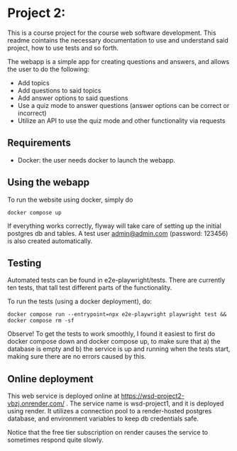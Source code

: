 # Project 2: 

This is a course project for the course web software development. This readme cointains the necessary documentation to use and understand said project, how to use tests and so forth.

The webapp is a simple app for creating questions and answers, and allows the user to do the following:
* Add topics
* Add questions to said topics
* Add answer options to said questions
* Use a quiz mode to answer questions (answer options can be correct or incorrect)
* Utilize an API to use the quiz mode and other functionality via requests

## Requirements
- Docker: the user needs docker to launch the webapp.

## Using the webapp
To run the website using docker, simply do
```
docker compose up
```
If everything works correctly, flyway will take care of setting up the initial postgres db and tables. A test user admin@admin.com (password: 123456) is also created automatically.

## Testing
Automated tests can be found in e2e-playwright/tests. There are currently ten tests, that tall test different parts of the functionality.


To run the tests (using a docker deployment), do:
```
docker compose run --entrypoint=npx e2e-playwright playwright test && docker compose rm -sf
```
Observe! To get the tests to work smoothly, I found it easiest to first do docker compose down and docker compose up, to make sure that a) the database is empty and b) the service is up and running when the tests start, making sure there are no errors caused by this.

## Online deployment
This web service is deployed online at https://wsd-project2-vbzj.onrender.com/ . The service name is wsd-project1, and it is deployed using render. It utilizes a connection pool to a render-hosted postgres database, and environment variables to keep db credentials safe.

Notice that the free tier subscription on render causes the service to sometimes respond quite slowly. 



